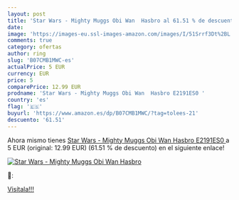 ```yaml
---
layout: post
title: 'Star Wars - Mighty Muggs Obi Wan  Hasbro al 61.51 % de descuento'
date: 
image: 'https://images-eu.ssl-images-amazon.com/images/I/51Srrf3Dt%2BL._SL200_.jpg'
comments: true
category: ofertas
author: ring
slug: 'B07CMB1MWC-es'
actualPrice: 5 EUR
currency: EUR
price: 5
comparePrice: 12.99 EUR
prodname: 'Star Wars - Mighty Muggs Obi Wan  Hasbro E2191ES0 '
country: 'es'
flag: '🇪🇸'
buyurl: 'https://www.amazon.es/dp/B07CMB1MWC/?tag=tolees-21'
descuento: '61.51'
---
```


Ahora mismo tienes [Star Wars - Mighty Muggs Obi Wan  Hasbro E2191ES0 ](https://www.amazon.es/dp/B07CMB1MWC/?tag=tolees-21) a 5 EUR (original: 12.99 EUR) (61.51 %  de descuento) en el siguiente enlace!

[![Star Wars - Mighty Muggs Obi Wan  Hasbro](https://images-eu.ssl-images-amazon.com/images/I/51Srrf3Dt%2BL._SL200_.jpg)](https://www.amazon.es/dp/B07CMB1MWC/?tag=tolees-21)

🔎:


[Visítala!!!](https://www.amazon.es/dp/B07CMB1MWC/?tag=tolees-21)
